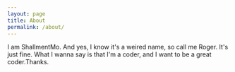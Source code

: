 ```yaml
---
layout: page
title: About
permalink: /about/
---
```


I am ShallmentMo. And yes, I know it's a weired name, so call me Roger. It's just fine. What I wanna say is that I'm a coder, and I want to be a great coder.Thanks.
